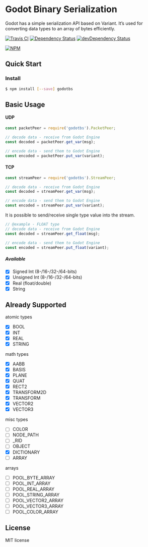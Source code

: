 # Godot Binary Serialization
Godot has a simple serialization API based on Variant. It’s used for converting data types to an array of bytes efficiently.

[![Travis CI](https://travis-ci.org/Pietrum/GodotBS.svg?branch=master)](https://travis-ci.org/Pietrum/GodotBS)
[![Dependency Status](https://david-dm.org/Pietrum/godotbs.svg)](https://david-dm.org/Pietrum/godotbs)
[![devDependency Status](https://david-dm.org/Pietrum/godotbs/dev-status.svg)](https://david-dm.org/Pietrum/godotbs#info=devDependencies)

[![NPM](https://nodei.co/npm/godotbs.png?downloads=true)](https://nodei.co/npm/godotbs/)

## Quick Start

### Install

```bash
$ npm install [--save] godotbs
```

## Basic Usage

#### UDP

```javascript
const packetPeer = require('godotbs').PacketPeer;
```

```javascript
// decode data - receive from Godot Engine
const decoded = packetPeer.get_var(msg);

// encode data - send them to Godot Engine
const encoded = packetPeer.put_var(variant);
```

#### TCP

```javascript
const streamPeer = require('godotbs').StreamPeer;
```

```javascript
// decode data - receive from Godot Engine
const decoded = streamPeer.get_var(msg);

// encode data - send them to Godot Engine
const encoded = streamPeer.put_var(variant);
```

It is possible to send/receive single type value into the stream.

```javascript
// @example - FLOAT type
// decode data - receive from Godot Engine
const decoded = streamPeer.get_float(msg);

// encode data - send them to Godot Engine
const encoded = streamPeer.put_float(variant);
```

##### Available 

- [x] Signed Int (8-/16-/32-/64-bits)
- [x] Unsigned Int (8-/16-/32-/64-bits)
- [x] Real (float/double)
- [x] String

## Already Supported

atomic types
- [x] BOOL
- [x] INT
- [x] REAL
- [x] STRING

math types
- [x] AABB
- [x] BASIS
- [x] PLANE
- [x] QUAT
- [x] RECT2
- [x] TRANSFORM2D
- [x] TRANSFORM
- [x] VECTOR2
- [x] VECTOR3

misc types
- [ ] COLOR
- [ ] NODE_PATH
- [ ] _RID
- [ ] OBJECT
- [x] DICTIONARY
- [ ] ARRAY

arrays
- [ ] POOL_BYTE_ARRAY
- [ ] POOL_INT_ARRAY
- [ ] POOL_REAL_ARRAY
- [ ] POOL_STRING_ARRAY
- [ ] POOL_VECTOR2_ARRAY
- [ ] POOL_VECTOR3_ARRAY
- [ ] POOL_COLOR_ARRAY

## License
MIT license
